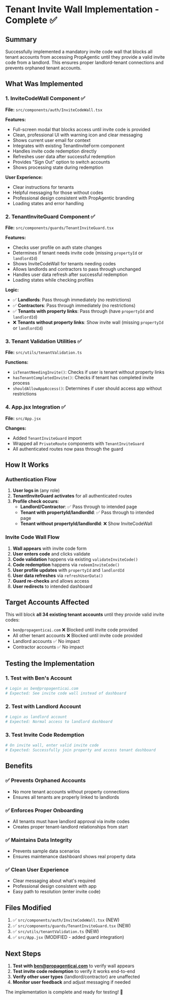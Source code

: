 # Tenant Invite Wall Implementation - Complete ✅

## Summary

Successfully implemented a mandatory invite code wall that blocks all tenant accounts from accessing PropAgentic until they provide a valid invite code from a landlord. This ensures proper landlord-tenant connections and prevents orphaned tenant accounts.

## What Was Implemented

### 1. InviteCodeWall Component ✅
**File:** `src/components/auth/InviteCodeWall.tsx`

**Features:**
- Full-screen modal that blocks access until invite code is provided
- Clean, professional UI with warning icon and clear messaging
- Shows current user email for context
- Integrates with existing TenantInviteForm component
- Handles invite code redemption directly
- Refreshes user data after successful redemption
- Provides "Sign Out" option to switch accounts
- Shows processing state during redemption

**User Experience:**
- Clear instructions for tenants
- Helpful messaging for those without codes
- Professional design consistent with PropAgentic branding
- Loading states and error handling

### 2. TenantInviteGuard Component ✅
**File:** `src/components/guards/TenantInviteGuard.tsx`

**Features:**
- Checks user profile on auth state changes
- Determines if tenant needs invite code (missing `propertyId` or `landlordId`)
- Shows InviteCodeWall for tenants needing codes
- Allows landlords and contractors to pass through unchanged
- Handles user data refresh after successful redemption
- Loading states while checking profiles

**Logic:**
- ✅ **Landlords**: Pass through immediately (no restrictions)
- ✅ **Contractors**: Pass through immediately (no restrictions)  
- ✅ **Tenants with property links**: Pass through (have `propertyId` and `landlordId`)
- ❌ **Tenants without property links**: Show invite wall (missing `propertyId` or `landlordId`)

### 3. Tenant Validation Utilities ✅
**File:** `src/utils/tenantValidation.ts`

**Functions:**
- `isTenantNeedingInvite()`: Checks if user is tenant without property links
- `hasTenantCompletedInvite()`: Checks if tenant has completed invite process
- `shouldAllowAppAccess()`: Determines if user should access app without restrictions

### 4. App.jsx Integration ✅
**File:** `src/App.jsx`

**Changes:**
- Added `TenantInviteGuard` import
- Wrapped all `PrivateRoute` components with `TenantInviteGuard`
- All authenticated routes now pass through the guard

## How It Works

### Authentication Flow
1. **User logs in** (any role)
2. **TenantInviteGuard activates** for all authenticated routes
3. **Profile check occurs**:
   - **Landlord/Contractor**: ✅ Pass through to intended page
   - **Tenant with propertyId/landlordId**: ✅ Pass through to intended page  
   - **Tenant without propertyId/landlordId**: ❌ Show InviteCodeWall

### Invite Code Wall Flow
1. **Wall appears** with invite code form
2. **User enters code** and clicks validate
3. **Code validation** happens via existing `validateInviteCode()`
4. **Code redemption** happens via `redeemInviteCode()`
5. **User profile updates** with `propertyId` and `landlordId`
6. **User data refreshes** via `refreshUserData()`
7. **Guard re-checks** and allows access
8. **User redirects** to intended dashboard

## Target Accounts Affected

This will block **all 34 existing tenant accounts** until they provide valid invite codes:

- `ben@propagenticai.com` ❌ Blocked until invite code provided
- All other tenant accounts ❌ Blocked until invite code provided
- Landlord accounts ✅ No impact
- Contractor accounts ✅ No impact

## Testing the Implementation

### 1. Test with Ben's Account
```bash
# Login as ben@propagenticai.com
# Expected: See invite code wall instead of dashboard
```

### 2. Test with Landlord Account  
```bash
# Login as landlord account
# Expected: Normal access to landlord dashboard
```

### 3. Test Invite Code Redemption
```bash
# On invite wall, enter valid invite code
# Expected: Successfully join property and access tenant dashboard
```

## Benefits

### ✅ **Prevents Orphaned Accounts**
- No more tenant accounts without property connections
- Ensures all tenants are properly linked to landlords

### ✅ **Enforces Proper Onboarding**
- All tenants must have landlord approval via invite codes
- Creates proper tenant-landlord relationships from start

### ✅ **Maintains Data Integrity**
- Prevents sample data scenarios
- Ensures maintenance dashboard shows real property data

### ✅ **Clean User Experience**
- Clear messaging about what's required
- Professional design consistent with app
- Easy path to resolution (enter invite code)

## Files Modified

1. ✅ `src/components/auth/InviteCodeWall.tsx` (NEW)
2. ✅ `src/components/guards/TenantInviteGuard.tsx` (NEW)  
3. ✅ `src/utils/tenantValidation.ts` (NEW)
4. ✅ `src/App.jsx` (MODIFIED - added guard integration)

## Next Steps

1. **Test with ben@propagenticai.com** to verify wall appears
2. **Test invite code redemption** to verify it works end-to-end
3. **Verify other user types** (landlord/contractor) are unaffected
4. **Monitor user feedback** and adjust messaging if needed

The implementation is complete and ready for testing! 🎉 